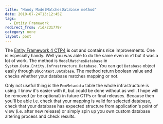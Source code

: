 ```yaml
---
title: "Handy ModelMatchesDatabase method"
date: 2010-07-24T13:12:45Z
tags:
  - Entity Framework
redirect_from: /id/231779/
category: none
layout: post
---
```

The [Entity Framework 4 CTP4][1] is out and contains nice improvements. One is especially handy. Well you was able to do the same even in v1 but it was a lot of work. The method is `ModelMatchesDatabase` in `System.Data.Entity.Infrastructure.Database`. You can get `Database` object easily through `DbContext.Database`. The method return boolean value and checks whether your database matches mapping or not.

Only not useful thing is the `EdmMetadata` table the whole infrastructure is using. I know it's easier with it, but could be done without as well. I hope will be removed (or be optional) in future CTPs or final releases. Because then you'll be able i.e. check that your mapping is valid for selected database, check that your database has expected structure from application's point of view (i.e. after new release) or simply spin up you own custom database altering process and check results.

[1]: http://www.microsoft.com/downloads/details.aspx?displaylang=en&FamilyID=4e094902-aeff-4ee2-a12d-5881d4b0dd3e
